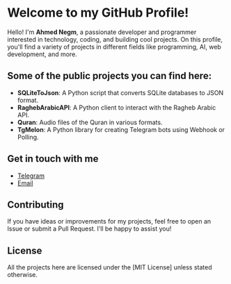 # Welcome to my GitHub Profile!

Hello! I'm **Ahmed Negm**, a passionate developer and programmer interested in technology, coding, and building cool projects. On this profile, you'll find a variety of projects in different fields like programming, AI, web development, and more.

## Some of the public projects you can find here:

- **SQLiteToJson**: A Python script that converts SQLite databases to JSON format.
- **RaghebArabicAPI**: A Python client to interact with the Ragheb Arabic API.
- **Quran**: Audio files of the Quran in various formats.
- **TgMelon**: A Python library for creating Telegram bots using Webhook or Polling.

## Get in touch with me

- [Telegram](https://t.me/DevAhmed)
- [Email](a7mednegm.x@gmail.com)

## Contributing

If you have ideas or improvements for my projects, feel free to open an Issue or submit a Pull Request. I’ll be happy to assist you!

## License

All the projects here are licensed under the [MIT License] unless stated otherwise.
